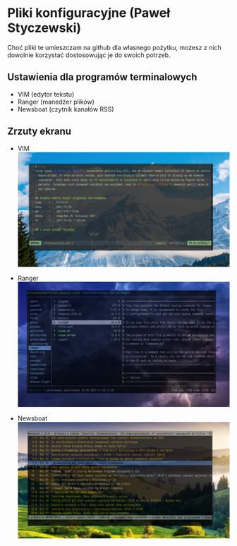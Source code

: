 # Pliki konfiguracyjne (Paweł Styczewski)

Choć pliki te umieszczam na github dla własnego pożytku, możesz z nich dowolnie korzystać dostosowując je do swoich potrzeb.

## Ustawienia dla programów terminalowych
- VIM  (edytor tekstu)
- Ranger (manedżer plików)
- Newsboat (czytnik kanałów RSS)

## Zrzuty ekranu
- VIM
![zrzut vim](https://github.com/styczewski/dotfiles/blob/master/screenshots/vim.png)

- Ranger
![zrzut ranger](https://github.com/styczewski/dotfiles/blob/master/screenshots/ranger.png)

- Newsboat
![zrzut newsboat](https://github.com/styczewski/dotfiles/blob/master/screenshots/newsboat.png)
